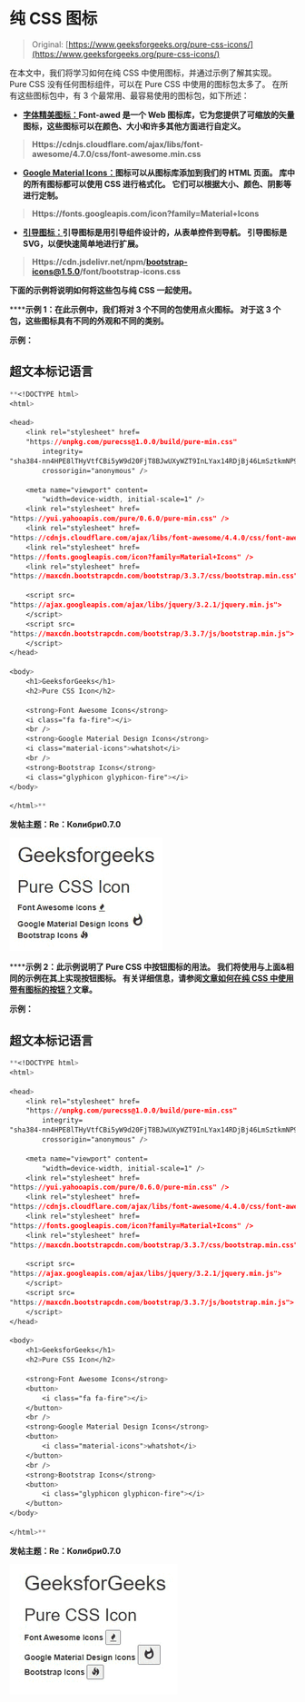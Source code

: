 # 纯 CSS 图标

> Original: [https://www.geeksforgeeks.org/pure-css-icons/](https://www.geeksforgeeks.org/pure-css-icons/)

在本文中，我们将学习如何在纯 CSS 中使用图标，并通过示例了解其实现。 Pure CSS 没有任何图标组件，可以在 Pure CSS 中使用的图标包太多了。 在所有这些图标包中，有 3 个最常用、最容易使用的图标包，如下所述：

*   [**字体精美图标：**](https://www.geeksforgeeks.org/how-to-use-font-awesome-icons-from-node-modules/)**Font-awed 是一个 Web 图标库，它为您提供了可缩放的矢量图标，这些图标可以在颜色、大小和许多其他方面进行自定义。**

> **Https://cdnjs.cloudflare.com/ajax/libs/font-awesome/4.7.0/css/font-awesome.min.css**

*   **[**Google Material Icons：**](https://www.geeksforgeeks.org/how-to-use-google-material-icon-as-list-style-in-a-webpage-using-html-and-css/)**图标可以从图标库添加到我们的 HTML 页面。 库中的所有图标都可以使用 CSS 进行格式化。 它们可以根据大小、颜色、阴影等进行定制。****

> ****Https://fonts.googleapis.com/icon?family=Material+Icons****

*   ****[**引导图标：**](https://www.geeksforgeeks.org/bootstrap-5-alpha-icons-library/)**引导图标是用引导组件设计的，从表单控件到导航。 引导图标是 SVG，以便快速简单地进行扩展。******

> ******Https://cdn.jsdelivr.net/npm/bootstrap-icons@1.5.0/font/bootstrap-icons.css******

******下面的示例将说明如何将这些包与纯 CSS 一起使用。******

********示例 1：**在此示例中，我们将对 3 个不同的包使用点火图标。 对于这 3 个包，这些图标具有不同的外观和不同的类别。******

******示例**：****

## ****超文本标记语言****

```css
**<!DOCTYPE html>
<html>

<head>
    <link rel="stylesheet" href=
    "https://unpkg.com/purecss@1.0.0/build/pure-min.css"
        integrity=
"sha384-nn4HPE8lTHyVtfCBi5yW9d20FjT8BJwUXyWZT9InLYax14RDjBj46LmSztkmNP9w" 
        crossorigin="anonymous" />

    <meta name="viewport" content=
        "width=device-width, initial-scale=1" />
    <link rel="stylesheet" href=
"https://yui.yahooapis.com/pure/0.6.0/pure-min.css" />
    <link rel="stylesheet" href=
"https://cdnjs.cloudflare.com/ajax/libs/font-awesome/4.4.0/css/font-awesome.min.css" />
    <link rel="stylesheet" href=
"https://fonts.googleapis.com/icon?family=Material+Icons" />
    <link rel="stylesheet" href=
"https://maxcdn.bootstrapcdn.com/bootstrap/3.3.7/css/bootstrap.min.css" />

    <script src=
"https://ajax.googleapis.com/ajax/libs/jquery/3.2.1/jquery.min.js">
    </script>
    <script src=
"https://maxcdn.bootstrapcdn.com/bootstrap/3.3.7/js/bootstrap.min.js">
    </script>
</head>

<body>
    <h1>GeeksforGeeks</h1>
    <h2>Pure CSS Icon</h2>

    <strong>Font Awesome Icons</strong>
    <i class="fa fa-fire"></i>
    <br />
    <strong>Google Material Design Icons</strong>
    <i class="material-icons">whatshot</i>
    <br />
    <strong>Bootstrap Icons</strong>
    <i class="glyphicon glyphicon-fire"></i>
</body>

</html>**
```

****发帖主题：Re：Колибри0.7.0****

****![](img/ee6c477b1ee335713e8b369d868c4331.png)****

******示例 2：**此示例说明了 Pure CSS 中按钮图标的用法。 我们将使用与上面&相同的示例在其上实现按钮图标。 有关详细信息，请参阅[文章](https://www.geeksforgeeks.org/how-to-use-buttons-with-icons-using-pure-css/)[如何在纯 CSS 中使用带有图标的按钮？](https://www.geeksforgeeks.org/how-to-use-buttons-with-icons-using-pure-css/)文章。****

******示例：******

## ****超文本标记语言****

```css
**<!DOCTYPE html>
<html>

<head>
    <link rel="stylesheet" href=
    "https://unpkg.com/purecss@1.0.0/build/pure-min.css"
        integrity=
"sha384-nn4HPE8lTHyVtfCBi5yW9d20FjT8BJwUXyWZT9InLYax14RDjBj46LmSztkmNP9w"
        crossorigin="anonymous" />

    <meta name="viewport" content=
        "width=device-width, initial-scale=1" />
    <link rel="stylesheet" href=
"https://yui.yahooapis.com/pure/0.6.0/pure-min.css" />
    <link rel="stylesheet" href=
"https://cdnjs.cloudflare.com/ajax/libs/font-awesome/4.4.0/css/font-awesome.min.css" />
    <link rel="stylesheet" href=
"https://fonts.googleapis.com/icon?family=Material+Icons" />
    <link rel="stylesheet" href=
"https://maxcdn.bootstrapcdn.com/bootstrap/3.3.7/css/bootstrap.min.css" />

    <script src=
"https://ajax.googleapis.com/ajax/libs/jquery/3.2.1/jquery.min.js">
    </script>
    <script src=
"https://maxcdn.bootstrapcdn.com/bootstrap/3.3.7/js/bootstrap.min.js">
    </script>
</head>

<body>
    <h1>GeeksforGeeks</h1>
    <h2>Pure CSS Icon</h2>

    <strong>Font Awesome Icons</strong>
    <button>
        <i class="fa fa-fire"></i>
    </button>
    <br />
    <strong>Google Material Design Icons</strong>
    <button>
        <i class="material-icons">whatshot</i>
    </button>
    <br />
    <strong>Bootstrap Icons</strong>
    <button>
        <i class="glyphicon glyphicon-fire"></i>
    </button>
</body>

</html>**
```

****发帖主题：Re：Колибри0.7.0****

****![](img/10120fc9eb5a31dbdef041a871a470fc.png)****